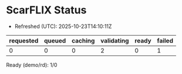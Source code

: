 ﻿# ScarFLIX Status

* Refreshed (UTC): 2025-10-23T14:10:11Z

| requested | queued | caching | validating | ready | failed |
|-----------|--------|---------|------------|-------|--------|
| 0 | 0 | 0 | 2 | 0 | 1 |

Ready (demo/rd): 1/0
